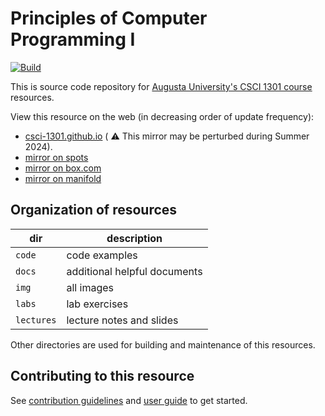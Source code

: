 # Principles of Computer Programming I

[![Build](https://github.com/csci-1301/csci-1301.github.io/actions/workflows/build.yaml/badge.svg)](https://github.com/csci-1301/csci-1301.github.io/actions/workflows/build.yaml)

This is source code repository for [Augusta University's CSCI 1301 course](http://catalog.augusta.edu/preview_course_nopop.php?catoid=43&coid=192998) resources.

View this resource on the web (in decreasing order of update frequency):

- [csci-1301.github.io](https://csci-1301.github.io) ( ⚠️  This mirror may be perturbed during Summer 2024).
- [mirror on spots](https://spots.augusta.edu/caubert/teaching/csci-1301/)
- [mirror on box.com](https://augustauniversity.box.com/s/omis1adqth97bouvwxfwmlhwyiv6gwo1)
- [mirror on manifold](https://alg.manifoldapp.org/read/csci-1301-book/)

## Organization of resources

| dir | description |
--- | ---
| `code` | code examples |
| `docs` | additional helpful documents |
| `img` | all images |
| `labs` | lab exercises |
| `lectures` | lecture notes and slides |

Other directories are used for building and maintenance of this resources.

<!--
## Cloning

Please, be aware that the history of this project is quite long, and contains many binary files (mainly `pdf`): the repository with its full history weights about 3GiB.
Cloning the repository with limited depth in the history, using
```
git clone --depth 1 git@github.com:csci-1301/csci-1301.github.io.git
```
reduces the size to about 100MiB.
-->

## Contributing to this resource

See [contribution guidelines](https://csci-1301.github.io/contributing) and [user guide](https://csci-1301.github.io/user_guide) to get started.
